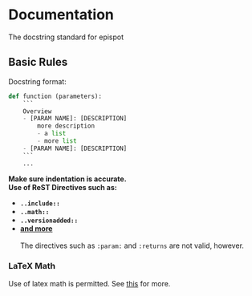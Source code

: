 # Documentation
The docstring standard for epispot

## Basic Rules

Docstring format:
``` python
def function (parameters):
    ```
    Overview
    - [PARAM NAME]: [DESCRIPTION]
        more description
        - a list
        - more list
    - [PARAM NAME]: [DESCRIPTION]
    ```
    ...
```

**Make sure indentation is accurate.** \
**Use of ReST Directives such as:**
- **`..include::`**
- **`..math::`**
- **`..versionadded::`**
- **[and more](https://pdoc3.github.io/pdoc/doc/pdoc/#supported-rest-directives)** \
\
The directives such as `:param:` and `:returns` are not valid, however.

### LaTeX Math
Use of latex math is permitted. See [this](https://pdoc3.github.io/pdoc/doc/pdoc/#supported-docstring-formats) for more.